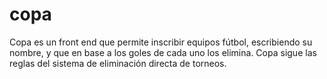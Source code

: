 # copa
Copa es un front end que permite inscribir equipos fútbol, escribiendo su nombre, y que en base a los goles de cada uno los elimina. Copa sigue las reglas del sistema de eliminación directa de torneos.
